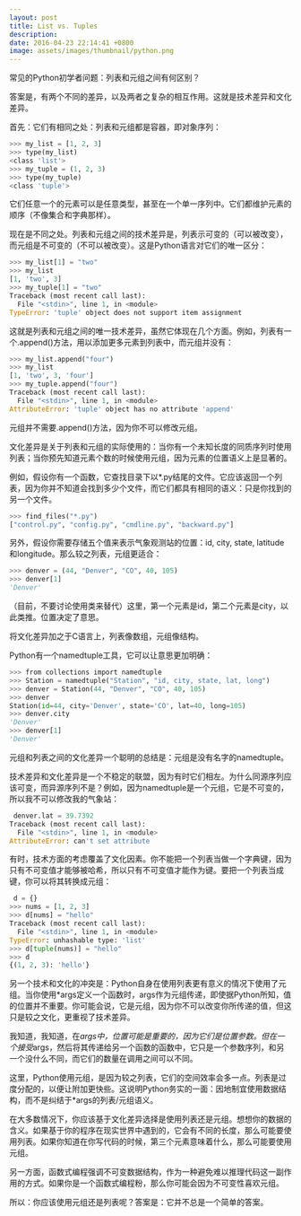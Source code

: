 ```yaml
---
layout: post
title: List vs. Tuples
description:
date: 2016-04-23 22:14:41 +0800
image: assets/images/thumbnail/python.png
---
```



常见的Python初学者问题：列表和元组之间有何区别？

答案是，有两个不同的差异，以及两者之复杂的相互作用。这就是技术差异和文化差异。

首先：它们有相同之处：列表和元组都是容器，即对象序列：

```python
>>> my_list = [1, 2, 3]  
>>> type(my_list)  
<class 'list'>  
>>> my_tuple = (1, 2, 3)  
>>> type(my_tuple)  
<class 'tuple'>  
```

它们任意一个的元素可以是任意类型，甚至在一个单一序列中。它们都维护元素的顺序（不像集合和字典那样）。

现在是不同之处。列表和元组之间的技术差异是，列表示可变的（可以被改变），而元组是不可变的（不可以被改变）。这是Python语言对它们的唯一区分：

```python
>>> my_list[1] = "two"  
>>> my_list  
[1, 'two', 3]  
>>> my_tuple[1] = "two"  
Traceback (most recent call last):  
  File "<stdin>", line 1, in <module>  
TypeError: 'tuple' object does not support item assignment  
```

这就是列表和元组之间的唯一技术差异，虽然它体现在几个方面。例如，列表有一个.append()方法，用以添加更多元素到列表中，而元组并没有：

```python
>>> my_list.append("four")  
>>> my_list  
[1, 'two', 3, 'four']  
>>> my_tuple.append("four")  
Traceback (most recent call last):  
  File "<stdin>", line 1, in <module>  
AttributeError: 'tuple' object has no attribute 'append'  
```

元组并不需要.append()方法，因为你不可以修改元组。

文化差异是关于列表和元组的实际使用的：当你有一个未知长度的同质序列时使用列表；当你预先知道元素个数的时候使用元组，因为元素的位置语义上是显著的。

例如，假设你有一个函数，它查找目录下以*.py结尾的文件。它应该返回一个列表，因为你并不知道会找到多少个文件，而它们都具有相同的语义：只是你找到的另一个文件。

```python
>>> find_files("*.py")  
["control.py", "config.py", "cmdline.py", "backward.py"]  
```

另外，假设你需要存储五个值来表示气象观测站的位置：id, city, state, latitude和longitude。那么较之列表，元组更适合：

```python
>>> denver = (44, "Denver", "CO", 40, 105)  
>>> denver[1]  
'Denver'  
```

（目前，不要讨论使用类来替代）这里，第一个元素是id，第二个元素是city，以此类推。位置决定了意思。

将文化差异加之于C语言上，列表像数组，元组像结构。

Python有一个namedtuple工具，它可以让意思更加明确：

```python
>>> from collections import namedtuple  
>>> Station = namedtuple("Station", "id, city, state, lat, long")  
>>> denver = Station(44, "Denver", "CO", 40, 105)  
>>> denver  
Station(id=44, city='Denver', state='CO', lat=40, long=105)  
>>> denver.city  
'Denver'  
>>> denver[1]  
'Denver'  
```

元组和列表之间的文化差异一个聪明的总结是：元组是没有名字的namedtuple。

技术差异和文化差异是一个不稳定的联盟，因为有时它们相左。为什么同源序列应该可变，而异源序列不是？例如，因为namedtuple是一个元组，它是不可变的，所以我不可以修改我的气象站：

```python
 denver.lat = 39.7392  
Traceback (most recent call last):  
  File "<stdin>", line 1, in <module>  
AttributeError: can't set attribute  
```

有时，技术方面的考虑覆盖了文化因素。你不能把一个列表当做一个字典键，因为只有不可变值才能够被哈希，所以只有不可变值才能作为键。要把一个列表当成键，你可以将其转换成元组：

```python
 d = {}  
>>> nums = [1, 2, 3]  
>>> d[nums] = "hello"  
Traceback (most recent call last):  
  File "<stdin>", line 1, in <module>  
TypeError: unhashable type: 'list'  
>>> d[tuple(nums)] = "hello"  
>>> d  
{(1, 2, 3): 'hello'}  
```

另一个技术和文化的冲突是：Python自身在使用列表更有意义的情况下使用了元组。当你使用*args定义一个函数时，args作为元组传递，即使据Python所知，值的位置并不重要。你可能会说，它是元组，因为你不可以改变你所传递的值，但这只是较之文化，更重视了技术差异。

我知道，我知道，在*args中，位置可能是重要的，因为它们是位置参数。但在一个接受*args，然后将其传递给另一个函数的函数中，它只是一个参数序列，和另一个没什么不同，而它们的数量在调用之间可以不同。

这里，Python使用元组，是因为较之列表，它们的空间效率会多一点。列表是过度分配的，以便让附加更快些。这说明Python务实的一面：因地制宜使用数据结构，而不是纠结于*args的列表/元组语义。

在大多数情况下，你应该基于文化差异选择是使用列表还是元组。想想你的数据的含义。如果基于你的程序在现实世界中遇到的，它会有不同的长度，那么可能要使用列表。如果你知道在你写代码的时候，第三个元素意味着什么，那么可能要使用元组。

另一方面，函数式编程强调不可变数据结构，作为一种避免难以推理代码这一副作用的方式。如果你是一个函数式编程粉，那么你可能会因为不可变性喜欢元组。

所以：你应该使用元组还是列表呢？答案是：它并不总是一个简单的答案。
